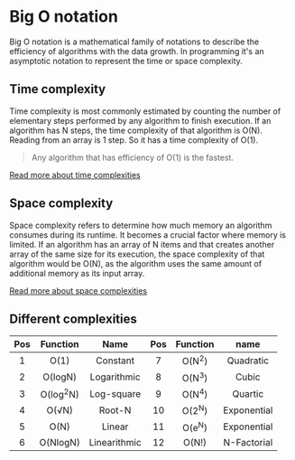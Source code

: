 # Big O notation
Big O notation is a mathematical family of notations to describe the efficiency of algorithms with the data growth. In programming it's an asymptotic notation to represent the time or space complexity. 

## Time complexity
Time complexity is most commonly estimated by counting the number of elementary steps performed by any algorithm to finish execution. If an algorithm has N steps, the time complexity of that algorithm is O(N). Reading from an array is 1 step. So it has a time complexity of O(1).

> Any algorithm that has efficiency of O(1) is the fastest.

[Read more about time complexities](/efficiency/time-complexity.md)

## Space complexity
Space complexity refers to determine how much memory an algorithm consumes during its runtime. It becomes a crucial factor where memory is limited. If an algorithm has an array of N items and that creates another array of the same size for its execution, the space complexity of that algorithm would be O(N), as the algorithm uses the same amount of additional memory as its input array.

[Read more about space complexities](/efficiency/space-complexity.md)

## Different complexities
|  Pos  |      Function       |     Name     |  Pos  |     Function     |    name     |
| :---: | :-----------------: | :----------: | :---: | :--------------: | :---------: |
|   1   |        O(1)         |   Constant   |   7   | O(N<sup>2</sup>) |  Quadratic  |
|   2   |       O(logN)       | Logarithmic  |   8   | O(N<sup>3</sup>) |    Cubic    |
|   3   | O(log<sup>2</sup>N) |  Log-square  |   9   | O(N<sup>4</sup>) |   Quartic   |
|   4   |     O(&Sqrt;N)      |    Root-N    |  10   | O(2<sup>N</sup>) | Exponential |
|   5   |        O(N)         |    Linear    |  11   | O(e<sup>N</sup>) | Exponential |
|   6   |      O(NlogN)       | Linearithmic |  12   |      O(N!)       | N-Factorial |